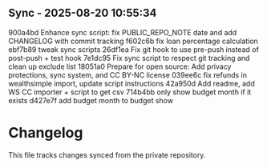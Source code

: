 ## Sync - 2025-08-20 10:55:34

900a4bd Enhance sync script: fix PUBLIC_REPO_NOTE date and add CHANGELOG with commit tracking
f602c6b fix loan percentage calculation
ebf7b89 tweak sync scripts
26df1ea Fix git hook to use pre-push instead of post-push + test hook
7e1dc95 Fix sync script to respect git tracking and clean up exclude list
18051a0 Prepare for open source: Add privacy protections, sync system, and CC BY-NC license
039ee6c fix refunds in wealthsimple import, update script instructions
42a950d Add readme, add WS CC importer + script to get csv
714b4bb only show budget month if it exists
d427e7f add budget month to budget show

# Changelog

This file tracks changes synced from the private repository.

